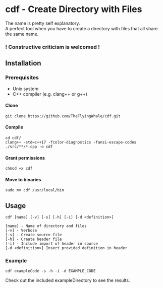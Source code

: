 # cdf - Create Directory with Files

The name is pretty self explanatory.
<br>
A perfect tool when you have to create a directory with files that all share the same name.

### ! Constructive criticism is welcomed !

## Installation

### Prerequisites

<ul>
<li> Unix system
<li> C++ compiler (e.g. clang++ or g++)
</ul>

#### Clone

```
git clone https://github.com/TheFlyingWhale/cdf.git
```

#### Compile

```
cd cdf/
clang++ -std=c++17 -fcolor-diagnostics -fansi-escape-codes ./src/**/*.cpp -o cdf

```

#### Grant permissions

```
chmod +x cdf
```

#### Move to binaries

```
sudo mv cdf /usr/local/bin
```

## Usage

```
cdf [name] [-v] [-s] [-h] [-i] [-d <definition>]

[name] - Name of directory and files
[-v] - Verbose
[-s] - Create source file
[-h] - Create header file
[-i] - Include import of header in source
[-d <definition>] Insert provided definition in header
```

### Example

```
cdf exampleCode -s -h -i -d EXAMPLE_CODE
```

Check out the included exampleDirectory to see the results.
